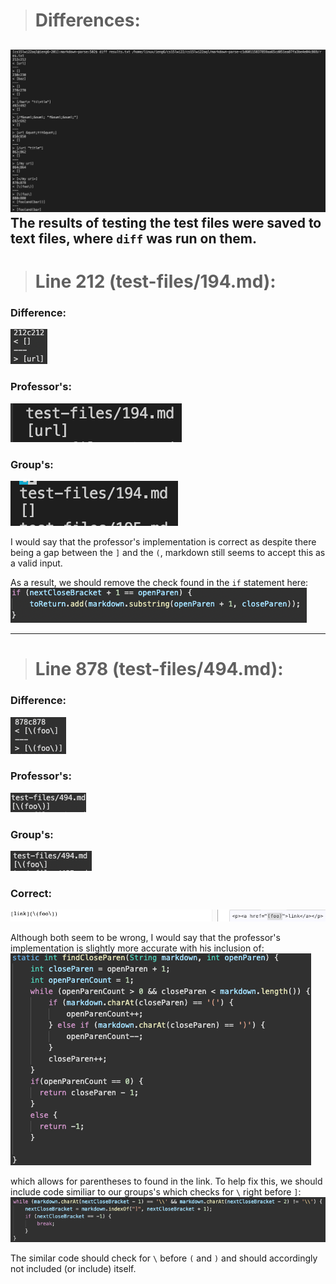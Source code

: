 > # **Differences:**
![](diff.png)
The results of testing the test files were saved to text files, where `diff` was run on them.
---
> # **Line 212 (test-files/194.md):**
### **Difference:**
![](194.png)
### **Professor's:**
![](194p.png)
### **Group's:**
![](194m.png)

I would say that the professor's implementation is correct as despite there being a gap between the `]` and the `(`, markdown still seems to accept this as a valid input.

As a result, we should remove the check found in the `if` statement here:
![](194e.png) 

---
> # **Line 878 (test-files/494.md):**
### **Difference:**
![](494.png)
### **Professor's:**
![](494p.png)
### **Group's:**
![](494m.png)
### **Correct:**
![](494r.png)

Although both seem to be wrong, I would say that the professor's implementation is slightly more accurate with his inclusion of: 
![](494a.png)

which allows for parentheses to found in the link. To help fix this, we should include code similiar to our groups's which checks for `\` right before `]`:
![](494b.png)

The similar code should check for `\` before `(` and `)` and should accordingly not included (or include) itself.
